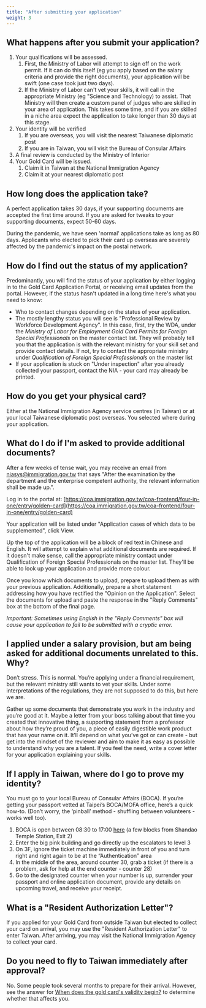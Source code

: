 ```yaml
---
title: "After submitting your application"
weight: 3
---
```

<!--- (c) Tom Fifield, licensed under a
Creative Commons Attribution-NonCommercial-ShareAlike 4.0 International License. -->

## What happens after you submit your application?
1. Your qualifications will be assessed.
    1. First, the Ministry of Labor will attempt to sign off on the work permit. If it can do this itself (eg you apply based on the salary criteria and provide the right documents), your application will be swift (one case took just two days).
    1. If the Ministry of Labor can't vet your skills, it will call in the appropriate Ministry (eg "Science and Technology) to assist. That Ministry will then create a custom panel of judges who are skilled in your area of application. This takes some time, and if you are skilled in a niche area expect the application to take longer than 30 days at this stage.
1. Your identity will be verified
    1. If you are overseas, you will visit the nearest Taiwanese diplomatic post
    1. If you are in Taiwan, you will visit the Bureau of Consular Affairs
1. A final review is conducted by the Ministry of Interior
1. Your Gold Card will be issued.
    1. Claim it in Taiwan at the National Immigration Agency
    1. Claim it at your nearest diplomatic post

## How long does the application take?
A perfect application takes 30 days, if your supporting documents are accepted the first time around.
 If you are asked for tweaks to your supporting documents, expect 50-60 days.

During the pandemic, we have seen 'normal' applications take as long as 80 days. Applicants who
elected to pick their card up overseas are severely affected by the pandemic's impact on the postal
network.

## How do I find out the status of my application?
Predominantly, you will find the status of your application by either logging in to the Gold Card
 Application Portal, or receiving email updates from the portal. However, if the status hasn't updated in
 a long time here's what you need to know:
*  Who to contact changes depending on the status of your application.
* The mostly lengthy status you will see is "Professional Review by Workforce Development Agency".
    In this case, first, try the WDA, under the _Ministry of Labor for Employment Gold Card Permits
    for Foreign Special Professionals_ on the master contact list. They will probably tell you that
    the application is with the relevant ministry for your skill set and provide contact details. If not,
    try to contact the appropriate ministry under _Qualification of Foreign Special Professionals_ on the master list
* If your application is stuck on "Under inspection" after you already collected your passport,
    contact the NIA - your card may already be printed.


## How do you get your physical card?
Either at the National Immigration Agency service centres (in Taiwan) or at your local Taiwanese
 diplomatic post overseas. You selected where during your application.


## What do I do if I'm asked to provide additional documents?
After a few weeks of tense wait, you may receive an email from niasys@immigration.gov.tw that says
"After the examination by the department and the enterprise competent authority, the relevant information shall be made up.".

Log in to the portal at:
[https://coa.immigration.gov.tw/coa-frontend/four-in-one/entry/golden-card](https://coa.immigration.gov.tw/coa-frontend/four-in-one/entry/golden-card)

Your application will be listed under "Application cases of which data to be supplemented", click View.

Up the top of the application will be a block of red text in Chinese and English. It will attempt
 to explain what additional documents are required. If it doesn't make sense, call the appropriate
ministry contact under Qualification of Foreign Special Professionals on the master list. They'll be
 able to look up your application and provide more colour.


Once you know which documents to upload, prepare to upload them as with your previous application.
 Additionally, prepare a short statement addressing how you have rectified the "Opinion
 on the Application". Select the documents for upload and paste the response in the "Reply Comments"
 box at the bottom of the final page.

_Important: Sometimes using English in the "Reply Comments" box will cause your application to fail
 to be submitted with a cryptic error._

## I applied under a salary provision, but am being asked for additional documents unrelated to this. Why?
Don’t stress. This is normal. You’re applying under a financial requirement, but the relevant
 ministry still wants to vet your skills. Under some interpretations of the regulations, they
 are not supposed to do this, but here we are.

Gather up some documents that demonstrate you work in the industry and you’re good at it. Maybe a
 letter from your boss talking about that time you created that innovative thing, a supporting
 statement from a professor about how they’re proud of you, a piece of easily digestible work
 product that has your name on it. It’ll depend on what you’ve got or can create - but get into
 the mindset of the reviewer and aim to make it as easy as possible to understand why you are a
 talent. If you feel the need, write a cover letter for your application explaining your skills.

## If I apply in Taiwan, where do I go to prove my identity?
You must go to your local Bureau of Consular Affairs (BOCA). If you’re getting your passport
 vetted at Taipei’s BOCA/MOFA office, here’s a quick how-to. (Don’t worry, the ‘pinball’
 method - shuffling between volunteers - works well too).

1. BOCA is open between 08:30 to 17:00 [here](https://goo.gl/maps/mFt8PBMCGnD2) (a few blocks from Shandao Temple Station, Exit 2)
1. Enter the big pink building and go directly up the escalators to level 3
1. On 3F, ignore the ticket machine immediately in front of you and turn right and right again to be at the “Authentication” area
1. In the middle of the area, around counter 30, grab a ticket (if there is a problem, ask for help at the end counter - counter 28)
1. Go to the designated counter when your number is up, surrender your passport and online
 application document, provide any details on upcoming travel, and receive your receipt.


## What is a "Resident Authorization Letter"?
If you applied for your Gold Card from outside Taiwan but elected to collect your card
on arrival, you may use the "Resident Authorization Letter" to enter Taiwan. After arriving,
 you may visit the National Immigration Agency to collect your card.

## Do you need to fly to Taiwan immediately after approval?
No. Some people took several months to prepare for their arrival. However, see the answer for
[When does the gold card's validity begin?](/goldcard-holders-faq/validity/) to determine whether that affects you.
